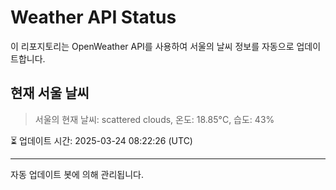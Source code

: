 
# Weather API Status

이 리포지토리는 OpenWeather API를 사용하여 서울의 날씨 정보를 자동으로 업데이트합니다.

## 현재 서울 날씨
> 서울의 현재 날씨: scattered clouds, 온도: 18.85°C, 습도: 43%

⏳ 업데이트 시간: 2025-03-24 08:22:26 (UTC)

---
자동 업데이트 봇에 의해 관리됩니다.
